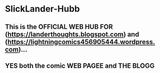 # SlickLander-Hubb 
## This is the OFFICIAL WEB HUB FOR (https://landerthoughts.blogspot.com) and (https://lightningcomics456905444.wordpress.com)...

## YES both the comic WEB PAGEE and THE BLOGG

